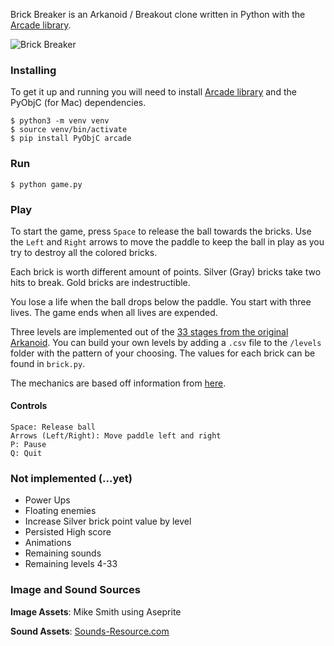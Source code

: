 Brick Breaker is an Arkanoid / Breakout clone written in Python with the [Arcade library](https://arcade.academy/index.html).

![Brick Breaker](https://user-images.githubusercontent.com/46382795/78506436-5cf54400-772e-11ea-8ed6-fe231b509fcc.png)

### Installing
To get it up and running you will need to install [Arcade library](https://arcade.academy/index.html) and the PyObjC (for Mac) dependencies.

```
$ python3 -m venv venv
$ source venv/bin/activate
$ pip install PyObjC arcade
```

### Run
```
$ python game.py
```

### Play
To start the game, press `Space` to release the ball towards the bricks. Use the `Left` and `Right` arrows to move the paddle to keep the ball in play as you try to destroy all the colored bricks.

Each brick is worth different amount of points. Silver (Gray) bricks take two hits to break. Gold bricks are indestructible.

You lose a life when the ball drops below the paddle. You start with three lives. The game ends when all lives are expended.

Three levels are implemented out of the [33 stages from the original Arkanoid](https://strategywiki.org/wiki/Arkanoid/Walkthrough). You can build your own levels by adding a `.csv` file to the `/levels` folder with the pattern of your choosing. The values for each brick can be found in `brick.py`.

The mechanics are based off information from [here](https://strategywiki.org/wiki/Arkanoid/Getting_Started).

#### Controls
```
Space: Release ball
Arrows (Left/Right): Move paddle left and right
P: Pause
Q: Quit
```

### Not implemented (...yet)

- Power Ups
- Floating enemies
- Increase Silver brick point value by level
- Persisted High score
- Animations
- Remaining sounds
- Remaining levels 4-33

### Image and Sound Sources
**Image Assets**: Mike Smith using Aseprite

**Sound Assets**: [Sounds-Resource.com](https://www.sounds-resource.com/nes/arkanoid/sound/3698/)

